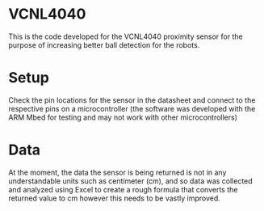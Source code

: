 # VCNL4040
This is the code developed for the VCNL4040 proximity sensor for the purpose of increasing better ball detection for the robots.

# Setup
Check the pin locations for the sensor in the datasheet and connect to the respective pins on a microcontroller (the software was developed with the ARM Mbed for testing and may not work with other microcontrollers)

# Data
At the moment, the data the sensor is being returned is not in any understandable units such as centimeter (cm), and so data was collected and analyzed using Excel to create a rough formula that converts the returned value to cm however this needs to be vastly improved.
